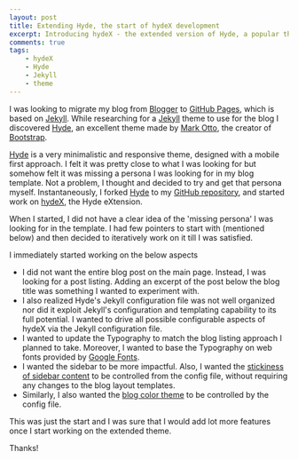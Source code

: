 ```yaml
---
layout: post
title: Extending Hyde, the start of hydeX development
excerpt: Introducing hydeX - the extended version of Hyde, a popular theme for Jekyll.
comments: true
tags: 
    - hydeX
    - Hyde
    - Jekyll
    - theme
---
```


I was looking to migrate my blog from [Blogger][1] to [GitHub Pages][2], which is based on [Jekyll][3]. While researching for a [Jekyll][3] theme to use for the blog I discovered [Hyde][4], an excellent theme made by [Mark Otto][5], the creator of [Bootstrap][6].

[Hyde][4] is a very minimalistic and responsive theme, designed with a mobile first approach. I felt it was pretty close to what I was looking for but somehow felt it was missing a persona I was looking for in my blog template. Not a problem, I thought and decided to try and get that persona myself. Instantaneously, I forked [Hyde][5] to my [GitHub repository][6], and started work on [hydeX][7], the Hyde eXtension.

When I started, I did not have a clear idea of the 'missing persona' I was looking for in the template. I had few pointers to start with (mentioned below) and then decided to iteratively work on it till I was satisfied.

I immediately started working on the below aspects

* I did not want the entire blog post on the main page. Instead, I was looking for a post listing. Adding an excerpt of the post below the blog title was something I wanted to experiment with.
* I also realized Hyde's Jekyll configuration file was not well organized nor did it exploit Jekyll's configuration and templating capability to its full potential. I wanted to drive all possible configurable aspects of hydeX via the Jekyll configuration file.
* I wanted to update the Typography to match the blog listing approach I planned to take. Moreover, I wanted to base the Typography on web fonts provided by [Google Fonts][8].
* I wanted the sidebar to be more impactful. Also, I wanted the [stickiness of sidebar content][9] to be controlled from the config file, without requiring any changes to the blog layout templates.
* Similarly, I also wanted the [blog color theme][10] to be controlled by the config file.

This was just the start and I was sure that I would add lot more features once I start working on the extended theme.

Thanks!


[1]: http://www.blogger.com
[2]: https://pages.github.com/
[3]: https://jekyllrb.com/
[4]: http://hyde.getpoole.com/
[5]: https://github.com/poole/hyde 
[6]: https://github.com/hemenkapadia?tab=repositories
[7]: https://hemenkapadia.github.io/hydeX/
[8]: https://fonts.google.com/
[9]: https://github.com/poole/hyde#sticky-sidebar-content
[10]: https://github.com/poole/hyde#themes





